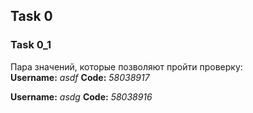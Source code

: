 ## Task 0

### Task 0_1

Пара значений, которые позволяют пройти проверку:  
**Username:** *asdf*
**Code:** *58038917*

**Username:** *asdg*
**Code:** *58038916*
